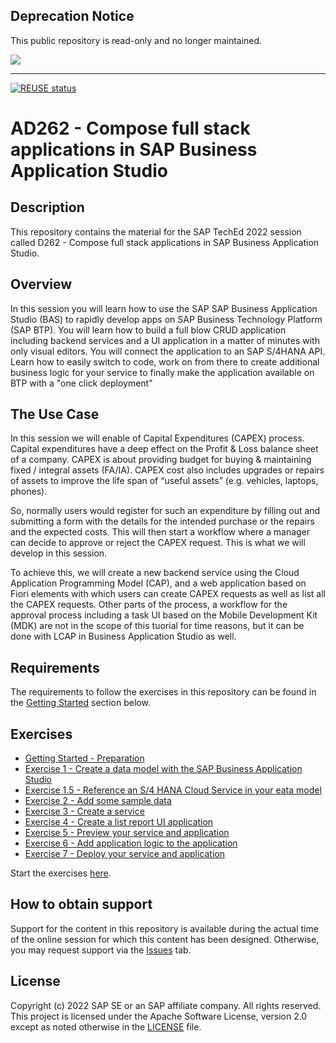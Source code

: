 ## Deprecation Notice

This public repository is read-only and no longer maintained.

![](https://img.shields.io/badge/STATUS-NOT%20CURRENTLY%20MAINTAINED-red.svg?longCache=true&style=flat)

---

[![REUSE status](https://api.reuse.software/badge/github.com/SAP-samples/teched2022-AD262)](https://api.reuse.software/info/github.com/SAP-samples/teched2022-AD262)


# AD262 - Compose full stack applications in SAP Business Application Studio

## Description

This repository contains the material for the SAP TechEd 2022 session called D262 - Compose full stack applications in SAP Business Application Studio.  

## Overview

In this session you will learn how to use the SAP SAP Business Application Studio (BAS) to rapidly develop apps on SAP Business
Technology Platform (SAP BTP). You will learn how to build a full blow CRUD application including backend services and a UI application in a matter of minutes with only visual editors. You will connect the application to an SAP S/4HANA API. Learn how to easily switch to code, work on from there to create additional business logic for your service to finally make the application available on BTP with a "one click deployment"

## The Use Case

In this session we will enable of Capital Expenditures (CAPEX) process. Capital expenditures have a deep effect on the Profit & Loss balance sheet of a company.
CAPEX is about providing budget for buying & maintaining fixed / integral assets (FA/IA).
CAPEX cost also includes upgrades or repairs of assets to improve the life span of “useful assets” (e.g. vehicles, laptops, phones).

So, normally users would register for such an expenditure by filling out and submitting a form with the details for the intended purchase or the repairs and the expected costs.
This will then start a workflow where a manager can decide to approve or reject the CAPEX request. This is what we will develop in this session.

To achieve this, we will create a new backend service using the Cloud Application Programming Model (CAP), and a web application based on Fiori elements with which users can create CAPEX requests as well as list all the CAPEX requests. Other parts of the process, a workflow for the approval process including a task UI based on the Mobile Development Kit (MDK) are not in the scope of this tuorial for time reasons, but it can be done with LCAP in Business Application Studio as well.

## Requirements

The requirements to follow the exercises in this repository can be found in the [Getting Started](exercises/ex0/) section below.

## Exercises

- [Getting Started - Preparation](exercises/ex0/README.md)
- [Exercise 1 - Create a data model with the SAP Business Application Studio ](exercises/ex1/README.md)
- [Exercise 1.5 - Reference an S/4 HANA Cloud Service in your eata model ](exercises/ex1.5/README.md)
- [Exercise 2 - Add some sample data ](exercises/ex2/README.md)
- [Exercise 3 - Create a service ](exercises/ex3/README.md)
- [Exercise 4 - Create a list report UI application ](exercises/ex4/README.md)
- [Exercise 5 - Preview your service and application ](exercises/ex5/README.md)
- [Exercise 6 - Add application logic to the application ](exercises/ex6/README.md)
- [Exercise 7 - Deploy your service and application ](exercises/ex7/README.md)


Start the exercises [here](exercises/ex0/README.md).

## How to obtain support

Support for the content in this repository is available during the actual time of the online session for which this content has been designed. Otherwise, you may request support via the [Issues](../../issues) tab.

## License
Copyright (c) 2022 SAP SE or an SAP affiliate company. All rights reserved. This project is licensed under the Apache Software License, version 2.0 except as noted otherwise in the [LICENSE](LICENSES/Apache-2.0.txt) file.
